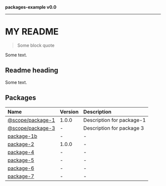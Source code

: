 **packages-example v0.0**

***

# MY README

> Some block quote

Some text.

## Readme heading

Some text.

## Packages

| Name | Version | Description |
| :------ | :------ | :------ |
| [@scope/package-1](package-1/README.md) | 1.0.0 | Description for package-1 |
| [@scope/package-3](package-3/README.md) | - | Description for package 3 |
| [package-1b](package-1b/README.md) | - | - |
| [package-2](package-2/README.md) | 1.0.0 | - |
| [package-4](package-4/README.md) | - | - |
| [package-5](package-5/package-5.md) | - | - |
| [package-6](package-6.md) | - | - |
| [package-7](package-7/README.md) | - | - |
